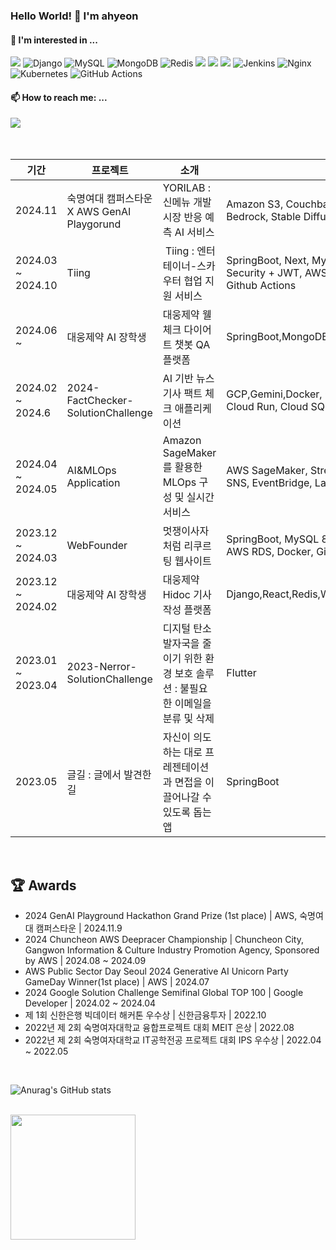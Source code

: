 <!-- ![header](https://capsule-render.vercel.app/api?type=soft&height=150&color=auto&text=AhyeonLim&fontSize=70&textBg=false&animation=twinkling) -->
<!--
**ahyeon-github/ahyeon-github** is a ✨ _special_ ✨ repository because its `README.md` (this file) appears on your GitHub profile.

Here are some ideas to get you started:

- 🔭 I’m currently working on ...
- 🌱 I’m currently learning ...
- 👯 I’m looking to collaborate on ...
- 🤔 I’m looking for help with ...
- 💬 Ask me about ...
- 📫 How to reach me: ...
- 😄 Pronouns: ...
- ⚡ Fun fact: ...


<div>

  ![GitHub stats](https://github-readme-stats.vercel.app/api?username=ahyeon-github&show_icons=true&theme=radical)

</div>


-->

### Hello World! 👋 I'm ahyeon

#### 🌱 I'm interested in ... 

<img src="https://img.shields.io/badge/Spring Boot-6DB33F?style=flat-round&logo=springboot&logoColor=white"/> <img alt="Django" src="https://img.shields.io/badge/django-%23092E20.svg?style=flat-round&logo=django&logoColor=white"/> <img alt="MySQL" src="https://img.shields.io/badge/mysql-%2300f.svg?style=flat-round&logo=mysql&logoColor=white"/> <img alt="MongoDB" src ="https://img.shields.io/badge/MongoDB-%234ea94b.svg?style=flat-round&logo=mongodb&logoColor=white"/> <img alt="Redis" src="https://img.shields.io/badge/redis-%23DD0031.svg?style=flat-round&logo=redis&logoColor=white"/> <img src="https://img.shields.io/badge/Amazon AWS-3776AB?style=flat-round&logo=amazonaws&logoColor=white"/> <img src="https://img.shields.io/badge/Google Cloud-4285F4?style=flat-round&logo=Google Cloud&logoColor=white"/> <img src="https://img.shields.io/badge/Docker-2496ED?style=flat-round&logo=Docker&logoColor=white"/> <img alt="Jenkins" src="https://img.shields.io/badge/jenkins-%232C5263.svg?style=flat-round&logo=jenkins&logoColor=white"/> <img alt="Nginx" src="https://img.shields.io/badge/nginx-%23009639.svg?style=flat-round&logo=nginx&logoColor=white"/> <img alt="Kubernetes" src="https://img.shields.io/badge/kubernetes-%23326ce5.svg?style=flat-round&logo=kubernetes&logoColor=white"/> <img alt="GitHub Actions" src="https://img.shields.io/badge/githubactions-%232671E5.svg?style=flat-round&logo=githubactions&logoColor=white"/>




#### 📫 How to reach me: ...

<div>
  </a> <a href="mailto:ahyunlmn@gmail.com" target="_blank">
    <img src="https://img.shields.io/badge/ahyunlmn@gmail.com-d14836?style=flat-round&logo=Gmail&logoColor=white"/>
  </a>

</div>

<br>

<br/>


|기간|프로젝트|소개|기술|바로보기|
|---|---|---|---|---|
|2024.11 |숙명여대 캠퍼스타운 X AWS GenAI Playgorund|YORILAB : 신메뉴 개발 시장 반응 예측 AI 서비스|Amazon S3, Couchbase, Amazon Transcribe, Bedrock, Stable Diffusion, LangChain|[YORILAB](https://github.com/GenAI-Playground-hackathon-Sharkholmes/streamlit)
|2024.03 ~ 2024.10|Tiing| Tiing : 엔터테이너-스카우터 협업 지원 서비스|SpringBoot, Next, MySQL, Redis, Stomp, Spring Security + JWT, AWS RDS, AWS S3, Docker, Github Actions|[Tiing](https://github.com/2024-Graduation-Tiing/Tiing-BE)
|2024.06 ~ |대웅제약 AI 장학생|대웅제약 웰체크 다이어트 챗봇 QA 플랫폼|SpringBoot,MongoDB,DocumentDB,Mustache,EC2|[QA-Platform](http://52.78.140.218:8080/main)
|2024.02 ~ 2024.6|2024-FactChecker-SolutionChallenge|AI 기반 뉴스 기사 팩트 체크 애플리케이션|GCP,Gemini,Docker, GitHub Actions, Cloud Build, Cloud Run, Cloud SQL, Compute Engine|[FactChecker](https://github.com/2024-FactChecker-SolutionChallenge)
|2024.04 ~ 2024.05|AI&MLOps Application|Amazon SageMaker를 활용한 MLOps 구성 및 실시간 서비스|AWS SageMaker, Streamlit, Amazon S3, Amazon SNS, EventBridge, Lambda, EMR, Docker|[MLOps](https://github.com/X-beagle/X-beagle-Mlops-Project)
|2023.12 ~ 2024.03|WebFounder|멋쟁이사자처럼 리쿠르팅 웹사이트|SpringBoot, MySQL 8, Spring Security + JWT, AWS RDS, Docker, Github Actions|[WebFounder](https://github.com/Likelion-at-SMWU-WebFounder)
|2023.12 ~ 2024.02|대웅제약 AI 장학생|대웅제약 Hidoc 기사 작성 플랫폼|Django,React,Redis,WebSocket|[Hidoc](https://github.com/Daewoong-AI/Hidac-article-generation-BE)
|2023.01 ~ 2023.04|2023-Nerror-SolutionChallenge|디지털 탄소 발자국을 줄이기 위한 환경 보호 솔루션 : 불필요한 이메일을 분류 및 삭제|Flutter|[Nerror](https://github.com/dsc-sookmyung/2023-Nerror-SolutionChallenge)
|2023.05|글길 : 글에서 발견한 길|자신이 의도하는 대로 프레젠테이션과 면접을 이끌어나갈 수 있도록 돕는 앱|SpringBoot|[글길](https://github.com/road-found-in-the-text)|
<br/>


## 🏆 Awards
- 2024 GenAI Playground Hackathon Grand Prize (1st place) | AWS, 숙명여대 캠퍼스타운 | 2024.11.9
- 2024 Chuncheon AWS Deepracer Championship | Chuncheon City, Gangwon Information & Culture Industry Promotion Agency, Sponsored by AWS
| 2024.08 ~ 2024.09
- AWS Public Sector Day Seoul 2024 Generative AI Unicorn Party GameDay Winner(1st place) | AWS | 2024.07
- 2024 Google Solution Challenge Semifinal Global TOP 100 | Google Developer | 2024.02 ~ 2024.04
- 제 1회 신한은행 빅데이터 해커톤 우수상 | 신한금융투자 | 2022.10
- 2022년 제 2회 숙명여자대학교 융합프로젝트 대회 MEIT 은상 | 2022.08
- 2022년 제 2회 숙명여자대학교 IT공학전공 프로젝트 대회 IPS 우수상 | 2022.04 ~ 2022.05

<br/>


![Anurag's GitHub stats](https://github-readme-stats.vercel.app/api?username=ahyeon-github&show_icons=true&bg_color=00000000)

<br/>


<a href="https://github.com/ahyeon-github/convoychat">
  <img height=200 align="center" src="https://github-readme-stats.vercel.app/api/top-langs?username=ahyeon-github&layout=compact&langs_count=8&card_width=320" />
</a>
</p>


